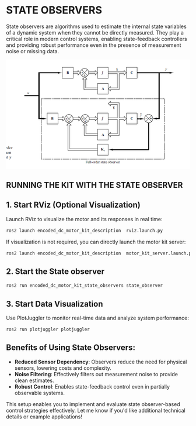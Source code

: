 # STATE OBSERVERS
State observers are algorithms used to estimate the internal state variables of a dynamic system when they cannot be directly measured. They play a critical role in modern control systems, enabling state-feedback controllers and providing robust performance even in the presence of measurement noise or missing data.

![STATE OBSERVER](/encoded_dc_motor_kit_state_observers/documentation/images/state%20observers.png)


## RUNNING THE KIT WITH THE STATE OBSERVER

## 1. Start RViz (Optional Visualization)

Launch RViz to visualize the motor and its responses in real time:

```bash
ros2 launch encoded_dc_motor_kit_description  rviz.launch.py
```

If visualization is not required, you can directly launch the motor kit server:

```bash
ros2 launch encoded_dc_motor_kit_description  motor_kit_server.launch.py
```

## 2. Start the State observer


```bash
ros2 run encoded_dc_motor_kit_state_observers state_observer
```

## 3. Start Data Visualization

Use PlotJuggler to monitor real-time data and analyze system performance:

```bash
ros2 run plotjuggler plotjuggler
```

## Benefits of Using State Observers:
 - **Reduced Sensor Dependency**: Observers reduce the need for physical sensors, lowering costs and complexity.
 - **Noise Filtering**: Effectively filters out measurement noise to provide clean estimates.
 - **Robust Control**: Enables state-feedback control even in partially observable systems.
  
This setup enables you to implement and evaluate state observer-based control strategies effectively. Let me know if you'd like additional technical details or example applications!
